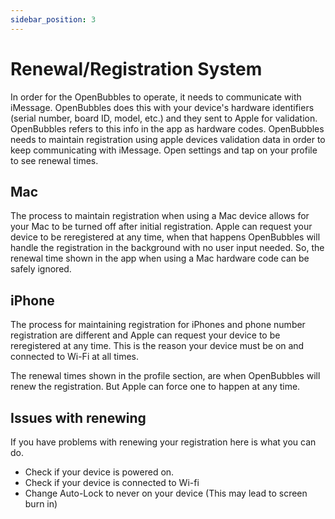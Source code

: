 ```yaml
---
sidebar_position: 3
---
```


# Renewal/Registration System

In order for the OpenBubbles to operate, it needs to communicate with iMessage. 
OpenBubbles does this with your device's hardware identifiers (serial number, board ID, model, etc.) and they sent to Apple for validation. 
OpenBubbles refers to this info in the app as hardware codes.
OpenBubbles needs to maintain registration using apple devices validation data in order to keep communicating with iMessage. 
Open settings and tap on your profile to see renewal times.

## Mac
The process to maintain registration when using a Mac device allows for your Mac to be turned off after initial registration. 
Apple can request your device to be reregistered at any time, when that happens OpenBubbles will handle the registration in the background with no user input needed.
So, the renewal time shown in the app when using a Mac hardware code can be safely ignored.

## iPhone
The process for maintaining registration for iPhones and phone number registration are different and Apple can request your device to be reregistered at any time.
This is the reason your device must be on and connected to Wi-Fi at all times. 

The renewal times shown in the profile section, are when OpenBubbles will renew the registration. But Apple can force one to happen at any time.

## Issues with renewing

If you have problems with renewing your registration here is what you can do.

* Check if your device is powered on.
* Check if your device is connected to Wi-fi
* Change Auto-Lock to never on your device (This may lead to screen burn in)




